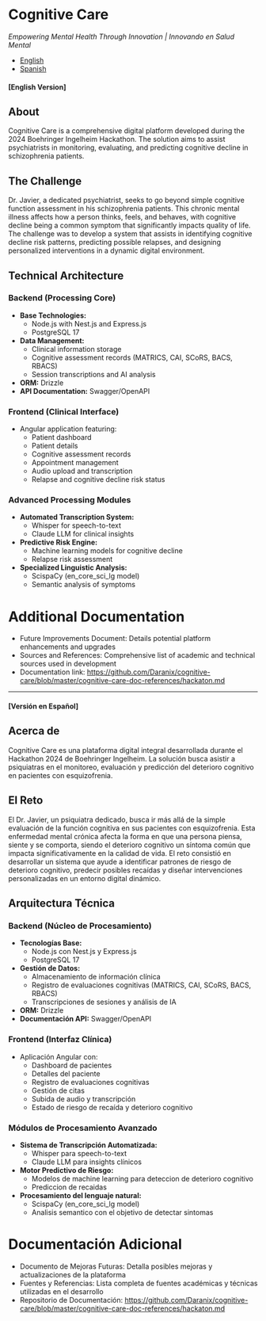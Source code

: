 # Cognitive Care

_Empowering Mental Health Through Innovation | Innovando en Salud Mental_

- [English](#english-version)
- [Spanish](#versión-en-español)

#### [English Version]

## About
Cognitive Care is a comprehensive digital platform developed during the 2024 Boehringer Ingelheim Hackathon. The solution aims to assist psychiatrists in monitoring, evaluating, and predicting cognitive decline in schizophrenia patients.

## The Challenge
Dr. Javier, a dedicated psychiatrist, seeks to go beyond simple cognitive function assessment in his schizophrenia patients. This chronic mental illness affects how a person thinks, feels, and behaves, with cognitive decline being a common symptom that significantly impacts quality of life. The challenge was to develop a system that assists in identifying cognitive decline risk patterns, predicting possible relapses, and designing personalized interventions in a dynamic digital environment.

## Technical Architecture

### Backend (Processing Core)
- **Base Technologies:**
  - Node.js with Nest.js and Express.js
  - PostgreSQL 17
- **Data Management:**
  - Clinical information storage
  - Cognitive assessment records (MATRICS, CAI, SCoRS, BACS, RBACS)
  - Session transcriptions and AI analysis
- **ORM:** Drizzle
- **API Documentation:** Swagger/OpenAPI

### Frontend (Clinical Interface)
- Angular application featuring:
  - Patient dashboard
  - Patient details
  - Cognitive assessment records
  - Appointment management
  - Audio upload and transcription
  - Relapse and cognitive decline risk status

### Advanced Processing Modules
- **Automated Transcription System:**
  - Whisper for speech-to-text
  - Claude LLM for clinical insights
- **Predictive Risk Engine:**
  - Machine learning models for cognitive decline
  - Relapse risk assessment
- **Specialized Linguistic Analysis:**
  - ScispaCy (en_core_sci_lg model)
  - Semantic analysis of symptoms

# Additional Documentation

- Future Improvements Document: Details potential platform enhancements and upgrades
- Sources and References: Comprehensive list of academic and technical sources used in development
- Documentation link: <https://github.com/Daranix/cognitive-care/blob/master/cognitive-care-doc-references/hackaton.md>

---

#### [Versión en Español]

## Acerca de
Cognitive Care es una plataforma digital integral desarrollada durante el Hackathon 2024 de Boehringer Ingelheim. La solución busca asistir a psiquiatras en el monitoreo, evaluación y predicción del deterioro cognitivo en pacientes con esquizofrenia.

## El Reto
El Dr. Javier, un psiquiatra dedicado, busca ir más allá de la simple evaluación de la función cognitiva en sus pacientes con esquizofrenia. Esta enfermedad mental crónica afecta la forma en que una persona piensa, siente y se comporta, siendo el deterioro cognitivo un síntoma común que impacta significativamente en la calidad de vida. El reto consistió en desarrollar un sistema que ayude a identificar patrones de riesgo de deterioro cognitivo, predecir posibles recaídas y diseñar intervenciones personalizadas en un entorno digital dinámico.

## Arquitectura Técnica

### Backend (Núcleo de Procesamiento)
- **Tecnologías Base:**
  - Node.js con Nest.js y Express.js
  - PostgreSQL 17
- **Gestión de Datos:**
  - Almacenamiento de información clínica
  - Registro de evaluaciones cognitivas (MATRICS, CAI, SCoRS, BACS, RBACS)
  - Transcripciones de sesiones y análisis de IA
- **ORM:** Drizzle
- **Documentación API:** Swagger/OpenAPI

### Frontend (Interfaz Clínica)
- Aplicación Angular con:
  - Dashboard de pacientes
  - Detalles del paciente
  - Registro de evaluaciones cognitivas
  - Gestión de citas
  - Subida de audio y transcripción
  - Estado de riesgo de recaída y deterioro cognitivo

### Módulos de Procesamiento Avanzado
- **Sistema de Transcripción Automatizada:**
  - Whisper para speech-to-text
  - Claude LLM para insights clínicos
- **Motor Predictivo de Riesgo:**
  - Modelos de machine learning para deteccion de deterioro cognitivo
  - Prediccion de recaidas
- **Procesamiento del lenguaje natural:**
  - ScispaCy (en_core_sci_lg model)
  - Analisis semantico con el objetivo de detectar sintomas

# Documentación Adicional

- Documento de Mejoras Futuras: Detalla posibles mejoras y actualizaciones de la plataforma
- Fuentes y Referencias: Lista completa de fuentes académicas y técnicas utilizadas en el desarrollo
- Repositorio de Documentación: <https://github.com/Daranix/cognitive-care/blob/master/cognitive-care-doc-references/hackaton.md>
